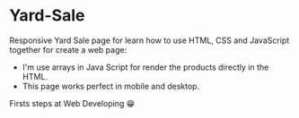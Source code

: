 # Yard-Sale
Responsive Yard Sale page for learn how to use 
HTML, CSS and JavaScript together for create a web page:

* I'm use arrays in Java Script for render the products directly in the HTML.
* This page works perfect in mobile and desktop.

Firsts steps at Web Developing 😁
